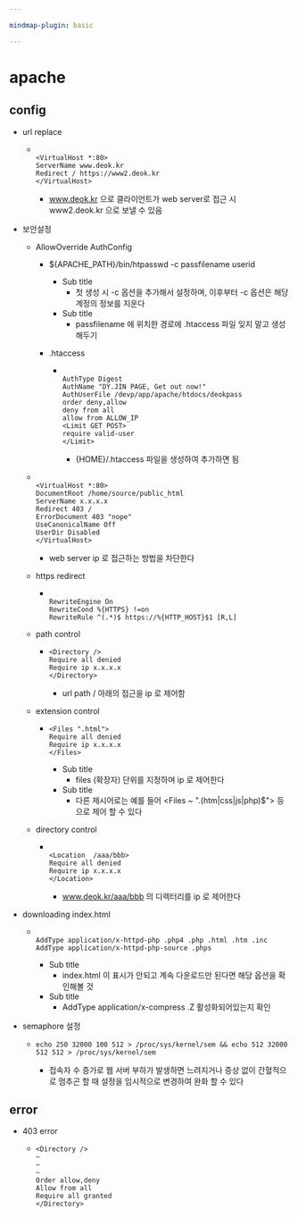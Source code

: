 ```yaml
---

mindmap-plugin: basic

---
```


# apache

## config
- url replace

	-
	  ```
	  
	  <VirtualHost *:80>
	  ServerName www.deok.kr
	  Redirect / https://www2.deok.kr
	  </VirtualHost>
	  ```

		- www.deok.kr 으로 클라이언트가 web server로 접근 시 www2.deok.kr 으로 보낼 수 있음
- 보안설정
	- AllowOverride AuthConfig
		- ${APACHE_PATH}/bin/htpasswd -c passfilename userid
			- Sub title
				- 첫 생성 시 -c 옵션을 추가해서 설정하며, 이후부터 -c 옵션은 해당 계정의 정보를 지운다
			- Sub title
				- passfilename 에 위치한 경로에 .htaccess 파일 잊지 말고 생성 해두기
		- .htaccess

			-
			  ```
			  
			  AuthType Digest
			  AuthName "DY.JIN PAGE, Get out now!"
			  AuthUserFile /devp/app/apache/htdocs/deokpass
			  order deny,allow
			  deny from all
			  allow from ALLOW_IP
			  <Limit GET POST>
			  require valid-user
			  </Limit>
			  ```

				- {HOME}/.htaccess 파일을 생성하여 추가하면 됨

	-
	  ```
	  
	  <VirtualHost *:80>
	  DocumentRoot /home/source/public_html
	  ServerName x.x.x.x
	  Redirect 403 /
	  ErrorDocument 403 "nope"
	  UseCanonicalName Off
	  UserDir Disabled
	  </VirtualHost>
	  ```

		- web server ip 로 접근하는 방법을 차단한다
	- https redirect

		-
		  ```
		  
		  RewriteEngine On
		  RewriteCond %{HTTPS} !=on
		  RewriteRule ^(.*)$ https://%{HTTP_HOST}$1 [R,L]
		  ```

	- path control

		-
		  ```
		  <Directory />
		  Require all denied
		  Require ip x.x.x.x
		  </Directory>
		  ```

			- url path / 아래의 접근을 ip 로 제어함
	- extension control

		-
		  ```
		  <Files ".html">
		  Require all denied
		  Require ip x.x.x.x
		  </Files>
		  ```

			- Sub title
				- files (확장자) 단위를 지정하며 ip 로 제어한다
			- Sub title
				- 다른 제시어로는 예를 들어 <Files ~ ".(htm|css|js|php)$"> 등으로 제어 할 수 있다
	- directory control

		-
		  ```
		  
		  <Location  /aaa/bbb>
		  Require all denied
		  Require ip x.x.x.x
		  </Location>
		  ```

			- www.deok.kr/aaa/bbb 의 디렉터리를 ip 로 제어한다
- downloading index.html

	-
	  ```
	  
	  AddType application/x-httpd-php .php4 .php .html .htm .inc
	  AddType application/x-httpd-php-source .phps
	  ```

		- Sub title
			- index.html 이 표시가 안되고 계속 다운로드만 된다면 해당 옵션을 확인해볼 것
		- Sub title
			- AddType application/x-compress .Z 활성화되어있는지 확인
- semaphore 설정

	-
	  ```
	  echo 250 32000 100 512 > /proc/sys/kernel/sem && echo 512 32000 512 512 > /proc/sys/kernel/sem
	  ```

		- 접속자 수 증가로 웹 서버 부하가 발생하면 느려지거나 증상 없이 간혈적으로 멈추곤 할 때 설정을 임시적으로 변경하여 완화 할 수 있다

## error
- 403 error

	-
	  ```
	  <Directory />
	  ~
	  ~
	  ~
	  Order allow,deny
	  Allow from all
	  Require all granted
	  </Directory>
	  ```